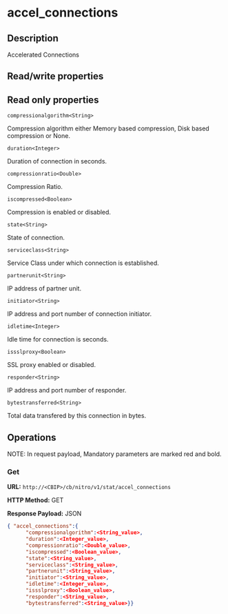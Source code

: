 # accel_connections

## Description

Accelerated Connections

## Read/write properties

## Read only properties

`compressionalgorithm<String>`

Compression algorithm either Memory based compression, Disk based compression or None.

`duration<Integer>`

Duration of connection in seconds.

`compressionratio<Double>`

Compression Ratio.

`iscompressed<Boolean>`

Compression is enabled or disabled.

`state<String>`

State of connection.

`serviceclass<String>`

Service Class under which connection is established.

`partnerunit<String>`

IP address of partner unit.

`initiator<String>`

IP address and port number of connection initiator.

`idletime<Integer>`

Idle time for connection is seconds.

`issslproxy<Boolean>`

SSL proxy enabled or disabled.

`responder<String>`

IP address and port number of responder.

`bytestransferred<String>`

Total data transfered by this connection in bytes.

## Operations

NOTE: In request payload, Mandatory parameters are marked red and bold.

### Get

**URL:** `http://<CBIP>/cb/nitro/v1/stat/accel_connections`

**HTTP Method:** GET

**Response Payload:** JSON

```json
{ "accel_connections":{
      "compressionalgorithm":<String_value>,
      "duration":<Integer_value>,
      "compressionratio":<Double_value>,
      "iscompressed":<Boolean_value>,
      "state":<String_value>,
      "serviceclass":<String_value>,
      "partnerunit":<String_value>,
      "initiator":<String_value>,
      "idletime":<Integer_value>,
      "issslproxy":<Boolean_value>,
      "responder":<String_value>,
      "bytestransferred":<String_value>}}
```